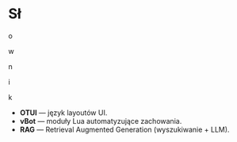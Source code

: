 # Sł

o

w

n

i

k

- **OTUI** — język layoutów UI.
- **vBot** — moduły Lua automatyzujące zachowania.
- **RAG** — Retrieval Augmented Generation (wyszukiwanie + LLM).
